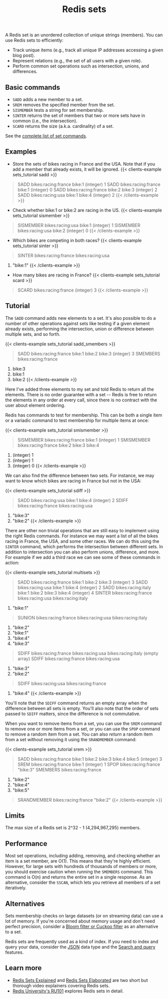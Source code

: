 ﻿---
title: "Redis sets"
linkTitle: "Sets"
weight: 30
description: >
    Introduction to Redis sets
---

A Redis set is an unordered collection of unique strings (members).
You can use Redis sets to efficiently:

* Track unique items (e.g., track all unique IP addresses accessing a given blog post).
* Represent relations (e.g., the set of all users with a given role).
* Perform common set operations such as intersection, unions, and differences.

## Basic commands

* `SADD` adds a new member to a set.
* `SREM` removes the specified member from the set.
* `SISMEMBER` tests a string for set membership.
* `SINTER` returns the set of members that two or more sets have in common (i.e., the intersection).
* `SCARD` returns the size (a.k.a. cardinality) of a set.

See the [complete list of set commands](https://redis.io/commands/?group=set).

## Examples

* Store the sets of bikes racing in France and the USA. Note that 
if you add a member that already exists, it will be ignored. 
{{< clients-example sets_tutorial sadd >}}
> SADD bikes:racing:france bike:1
(integer) 1
> SADD bikes:racing:france bike:1
(integer) 0
> SADD bikes:racing:france bike:2 bike:3
(integer) 2
> SADD bikes:racing:usa bike:1 bike:4
(integer) 2
{{< /clients-example >}}

* Check whether bike:1 or bike:2 are racing in the US.
{{< clients-example sets_tutorial sismember >}}
> SISMEMBER bikes:racing:usa bike:1
(integer) 1
> SISMEMBER bikes:racing:usa bike:2
(integer) 0
{{< /clients-example >}}

* Which bikes are competing in both races?
{{< clients-example sets_tutorial sinter >}}
> SINTER bikes:racing:france bikes:racing:usa
1) "bike:1"
{{< /clients-example >}}

* How many bikes are racing in France?
{{< clients-example sets_tutorial scard >}}
> SCARD bikes:racing:france
(integer) 3
{{< /clients-example >}}
## Tutorial

The `SADD` command adds new elements to a set. It's also possible
to do a number of other operations against sets like testing if a given element
already exists, performing the intersection, union or difference between
multiple sets, and so forth.

{{< clients-example sets_tutorial sadd_smembers >}}
> SADD bikes:racing:france bike:1 bike:2 bike:3
(integer) 3
> SMEMBERS bikes:racing:france
1) bike:3
2) bike:1
3) bike:2
{{< /clients-example >}}

Here I've added three elements to my set and told Redis to return all the
elements. There is no order guarantee with a set -- Redis is free to return the
elements in any order at every call, since there is no contract with the
user about element ordering.

Redis has commands to test for membership. This can be both a single item
or a variadic command to test membership for multiple items at once:

{{< clients-example sets_tutorial smismember >}}
> SISMEMBER bikes:racing:france bike:1
(integer) 1
> SMISMEMBER bikes:racing:france bike:2 bike:3 bike:4
1) (integer) 1
2) (integer) 1
3) (integer) 0
{{< /clients-example >}}

We can also find the difference between two sets. For instance, we may want
to know which bikes are racing in France but not in the USA:

{{< clients-example sets_tutorial sdiff >}}
> SADD bikes:racing:usa bike:1 bike:4
(integer) 2
> SDIFF bikes:racing:france bikes:racing:usa
1) "bike:3"
2) "bike:2"
{{< /clients-example >}}

There are other non trivial operations that are still easy to implement
using the right Redis commands. For instance we may want a list of all the
bikes racing in France, the USA, and some other races. We can do this using
the `SINTER` command, which performs the intersection between different
sets. In addition to intersection you can also perform
unions, difference, and more. For example 
if we add a third race we can see some of these commands in action:

{{< clients-example sets_tutorial multisets >}}
> SADD bikes:racing:france bike:1 bike:2 bike:3
(integer) 3
> SADD bikes:racing:usa bike:1 bike:4
(integer) 2
> SADD bikes:racing:italy bike:1 bike:2 bike:3 bike:4
(integer) 4
> SINTER bikes:racing:france bikes:racing:usa bikes:racing:italy
1) "bike:1"
> SUNION bikes:racing:france bikes:racing:usa bikes:racing:italy
1) "bike:2"
2) "bike:1"
3) "bike:4"
4) "bike:3"
> SDIFF bikes:racing:france bikes:racing:usa bikes:racing:italy
(empty array)
> SDIFF bikes:racing:france bikes:racing:usa
1) "bike:3"
2) "bike:2"
> SDIFF bikes:racing:usa bikes:racing:france
1) "bike:4"
{{< /clients-example >}}

You'll note that the `SDIFF` command returns an empty array when the
difference between all sets is empty. You'll also note that the order of sets
passed to `SDIFF` matters, since the difference is not commutative.

When you want to remove items from a set, you can use the `SREM` command to
remove one or more items from a set, or you can use the `SPOP` command to
remove a random item from a set. You can also _return_ a random item from a
set without removing it using the `SRANDMEMBER` command:

{{< clients-example sets_tutorial srem >}}
> SADD bikes:racing:france bike:1 bike:2 bike:3 bike:4 bike:5
(integer) 3
> SREM bikes:racing:france bike:1
(integer) 1
> SPOP bikes:racing:france
"bike:3"
> SMEMBERS bikes:racing:france
1) "bike:2"
2) "bike:4"
3) "bike:5"
> SRANDMEMBER bikes:racing:france
"bike:2"
{{< /clients-example >}}

## Limits

The max size of a Redis set is 2^32 - 1 (4,294,967,295) members.

## Performance

Most set operations, including adding, removing, and checking whether an item is a set member, are O(1).
This means that they're highly efficient.
However, for large sets with hundreds of thousands of members or more, you should exercise caution when running the `SMEMBERS` command.
This command is O(n) and returns the entire set in a single response. 
As an alternative, consider the `SSCAN`, which lets you retrieve all members of a set iteratively.

## Alternatives

Sets membership checks on large datasets (or on streaming data) can use a lot of memory.
If you're concerned about memory usage and don't need perfect precision, consider a [Bloom filter or Cuckoo filter](/docs/stack/bloom) as an alternative to a set.

Redis sets are frequently used as a kind of index.
If you need to index and query your data, consider the [JSON](/docs/stack/json) data type and the [Search and query](/docs/stack/search) features.

## Learn more

* [Redis Sets Explained](https://www.youtube.com/watch?v=PKdCppSNTGQ) and [Redis Sets Elaborated](https://www.youtube.com/watch?v=aRw5ME_5kMY) are two short but thorough video explainers covering Redis sets.
* [Redis University's RU101](https://university.redis.com/courses/ru101/) explores Redis sets in detail.
